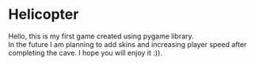 # Helicopter
Hello, this is my first game created using pygame library.  
In the future I am planning to add skins and increasing player speed after completing the cave.
I hope you will enjoy it :)).
